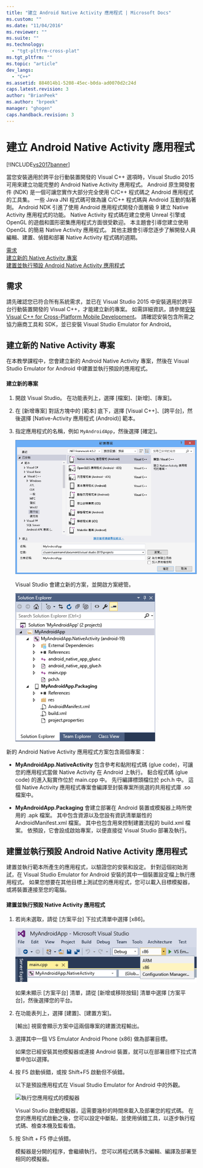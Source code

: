 ```yaml
---
title: "建立 Android Native Activity 應用程式 | Microsoft Docs"
ms.custom: ""
ms.date: "11/04/2016"
ms.reviewer: ""
ms.suite: ""
ms.technology: 
  - "tgt-pltfrm-cross-plat"
ms.tgt_pltfrm: ""
ms.topic: "article"
dev_langs: 
  - "C++"
ms.assetid: 884014b1-5208-45ec-b0da-ad0070d2c24d
caps.latest.revision: 3
author: "BrianPeek"
ms.author: "brpeek"
manager: "ghogen"
caps.handback.revision: 3
---
```

# 建立 Android Native Activity 應用程式
[!INCLUDE[vs2017banner](../code-quality/includes/vs2017banner.md)]

當您安裝適用於跨平台行動裝置開發的 Visual C\+\+ 選項時，Visual Studio 2015 可用來建立功能完整的 Android Native Activity 應用程式。 Android 原生開發套件 \(NDK\) 是一個可讓您實作大部分完全使用 C\/C\+\+ 程式碼之 Android 應用程式的工具集。 一些 Java JNI 程式碼可做為讓 C\/C\+\+ 程式碼與 Android 互動的黏著劑。 Android NDK 引進了使用 Android 應用程式開發介面層級 9 建立 Native Activity 應用程式的功能。 Native Activity 程式碼在建立使用 Unreal 引擎或 OpenGL 的遊戲和圖形密集應用程式方面很受歡迎。 本主題會引導您建立使用 OpenGL 的簡易 Native Activity 應用程式。 其他主題會引導您逐步了解開發人員編輯、建置、偵錯和部署 Native Activity 程式碼的週期。  
  
 [需求](#req)   
 [建立新的 Native Activity 專案](#Create)   
 [建置並執行預設 Android Native Activity 應用程式](#BuildHello)  
  
##  <a name="req"></a> 需求  
 請先確認您已符合所有系統需求，並已在 Visual Studio 2015 中安裝適用於跨平台行動裝置開發的 Visual C\+\+，才能建立新的專案。 如需詳細資訊，請參閱[安裝 Visual C\+\+ for Cross\-Platform Mobile Development](../cross-platform/install-visual-cpp-for-cross-platform-mobile-development.md)。 請確認安裝包含所需之協力廠商工具和 SDK，並已安裝 Visual Studio Emulator for Android。  
  
##  <a name="Create"></a> 建立新的 Native Activity 專案  
 在本教學課程中，您會建立新的 Android Native Activity 專案，然後在 Visual Studio Emulator for Android 中建置並執行預設的應用程式。  
  
#### 建立新的專案  
  
1.  開啟 Visual Studio。 在功能表列上，選擇 \[檔案\]、\[新增\]、\[專案\]。  
  
2.  在 \[新增專案\] 對話方塊中的 \[範本\] 底下，選擇 \[Visual C\+\+\]、\[跨平台\]，然後選擇 \[Native\-Activity 應用程式 \(Android\)\] 範本。  
  
3.  指定應用程式的名稱，例如 `MyAndroidApp`，然後選擇 \[確定\]。  
  
     ![建立 Native Activity 專案](../cross-platform/media/cppmdd_newproject.PNG "CppMDD\_NewProject")  
  
     Visual Studio 會建立新的方案，並開啟方案總管。  
  
     ![Native Activity project in Solution Explorer](../cross-platform/media/cppmdd_rc_na_solutionexp.PNG "CPPMDD\_RC\_NA\_SolutionExp")  
  
 新的 Android Native Activity 應用程式方案包含兩個專案：  
  
-   **MyAndroidApp.NativeActivity** 包含參考和黏附程式碼 \(glue code\)，可讓您的應用程式當做 Native Activity 在 Android 上執行。 黏合程式碼 \(glue code\) 的進入點實作位於 main.cpp 中。 先行編譯標頭檔位於 pch.h 中。 這個 Native Activity 應用程式專案會編譯至封裝專案所挑選的共用程式庫 .so 檔案中。  
  
-   **MyAndroidApp.Packaging** 會建立部署在 Android 裝置或模擬器上時所使用的 .apk 檔案。 其中包含資源以及您設有資訊清單屬性的 AndroidManifest.xml 檔案。 其中也包含用來控制建置流程的 build.xml 檔案。 依預設，它會設成啟始專案，以便直接從 Visual Studio 部署及執行。  
  
##  <a name="BuildHello"></a> 建置並執行預設 Android Native Activity 應用程式  
 建置並執行範本所產生的應用程式，以驗證您的安裝和設定。 針對這個初始測試，在 Visual Studio Emulator for Android 安裝的其中一個裝置設定檔上執行應用程式。 如果您想要在其他目標上測試您的應用程式，您可以載入目標模擬器，或將裝置連接至您的電腦。  
  
#### 建置並執行預設 Native Activity 應用程式  
  
1.  若尚未選取，請從 \[方案平台\] 下拉式清單中選擇 \[x86\]。  
  
     ![Solution Platforms dropdown x86 selection](../cross-platform/media/cppmdd_rc_na_solution_x86.png "CPPMDD\_RC\_NA\_Solution\_x86")  
  
     如果未顯示 \[方案平台\] 清單，請從 \[新增或移除按鈕\] 清單中選擇 \[方案平台\]，然後選擇您的平台。  
  
2.  在功能表列上，選擇 \[建置\]、\[建置方案\]。  
  
     \[輸出\] 視窗會顯示方案中這兩個專案的建置流程輸出。  
  
3.  選擇其中一個 VS Emulator Android Phone \(x86\) 做為部署目標。  
  
     如果您已經安裝其他模擬器或連接 Android 裝置，就可以在部署目標下拉式清單中加以選擇。  
  
4.  按 F5 啟動偵錯，或按 Shift\+F5 啟動但不偵錯。  
  
     以下是預設應用程式在 Visual Studio Emulator for Android 中的外觀。  
  
     ![執行您應用程式的模擬器](../cross-platform/media/cppmdd_emulator_running_app.png "CppMDD\_Emulator\_Running\_App")  
  
     Visual Studio 啟動模擬器，這需要幾秒的時間來載入及部署您的程式碼。 在您的應用程式啟動之後，您可以設定中斷點，並使用偵錯工具，以逐步執行程式碼、檢查本機及監看值。  
  
5.  按 Shift \+ F5 停止偵錯。  
  
     模擬器是分開的程序，會繼續執行。 您可以將程式碼多次編輯、編譯及部署至相同的模擬器。